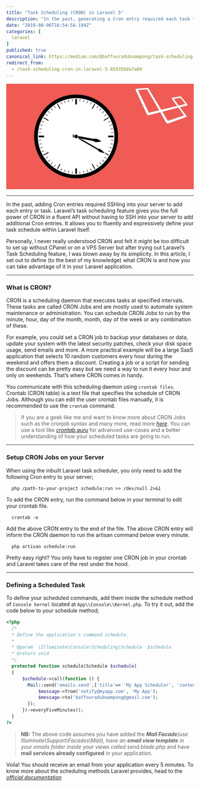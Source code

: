 ```yaml
---
title: "Task Scheduling (CRON) in Laravel 5"
description: "In the past, generating a Cron entry required each task to be scheduled on your server. Laravel’s task scheduling feature gives you the…"
date: "2019-08-06T16:54:58.194Z"
categories: [
  laravel
]
published: true
canonical_link: https://medium.com/@baffouraduboampong/task-scheduling-cron-in-laravel-5-85935b8a7a89
redirect_from:
  - /task-scheduling-cron-in-laravel-5-85935b8a7a89
---
```


![](./asset-1.jpeg)

---

In the past, adding Cron entries required SSHing into your server to add each entry or task. Laravel’s task scheduling feature gives you the full power of CRON in a fluent API without having to SSH into your server to add additional Cron entries. It allows you to fluently and expressively define your task schedule within Laravel itself.

Personally, I never really understood CRON and felt it might be too difficult to set up without CPanel or on a VPS Server but after trying out Laravel’s Task Scheduling feature, I was blown away by its simplicity. In this article, I set out to define (to the best of my knowledge) what CRON is and how you can take advantage of it in your Laravel application.

---

### What is CRON?

CRON is a scheduling daemon that executes tasks at specified intervals. These tasks are called CRON Jobs and are mostly used to automate system maintenance or administration. You can schedule CRON Jobs to run by the minute, hour, day of the month, month, day of the week or any combination of these.

For example, you could set a CRON job to backup your databases or data, update your system with the latest security patches, check your disk space usage, send emails and more. A more practical example will be a large SaaS application that selects 10 random customers every hour during the weekend and offers them a discount. Creating a job or a script for sending the discount can be pretty easy but we need a way to run it every hour and only on weekends. That’s where CRON comes in handy.

You communicate with this scheduling daemon using `crontab files`. Crontab (CRON table) is a text file that specifies the schedule of CRON Jobs. Although you can edit the user crontab files manually, it is recommended to use the `crontab` command. 

> If you are a geek like me and want to know more about CRON Jobs such as the cronjob syntax and many more, read more [_here_](https://linuxize.com/post/scheduling-cron-jobs-with-crontab/). You can use a tool like [_crontab.guru_](https://crontab.guru/) for advanced use-cases and a better understanding of how your scheduled tasks are going to run.

---

### **Setup CRON Jobs on your Server**

When using the inbuilt Laravel task scheduler, you only need to add the following Cron entry to your server;

```shell
  php /path-to-your-project schedule:run >> /dev/null 2>&1
``` 

To add the CRON entry, run the command below in your terminal to edit your crontab file. 

```shell
  crontab -e
``` 

Add the above CRON entry to the end of the file. The above CRON entry will inform the CRON daemon to run the artisan command below every minute.

```shell
  php artisan schedule:run
``` 

Pretty easy right? You only have to register one CRON job in your crontab and Laravel takes care of the rest under the hood.

---

### Defining a Scheduled Task

To define your scheduled commands, add them inside the schedule method of `Console kernel` located at `App\\Console\\Kernel.php`. To try it out, add the code below to your schedule method;

```php 
<?php
  /*
  * Define the application's command schedule.
  *
  * @param  \Illuminate\Console\Scheduling\Schedule  $schedule
  * @return void
  */
  protected function schedule(Schedule $schedule)
  {
      $schedule->call(function () {
        Mail::send('emails.send',['title'=> 'My App Scheduler', 'content' => 'My First App Scheduler is working'], function ($message) {
            $message->from('notify@myapp.com', 'My App');
            $message->to('baffouraduboampong@gmail.com');
        });
      })->everyFiveMinutes();
  }
?>
```

> **NB:** The above code assumes you have added the **_Mail Facade_**_(use Illuminate\\Support\\Facades\\Mail), have an_ **_email view template_** _in your emails folder inside your views called send.blade.php_ and have **mail services already configured** in your application.

Voila! You should receive an email from your application every 5 minutes. To know more about the scheduling methods Laravel provides, head to the [_official documentation_](https://laravel.com/docs/5.8/scheduling)
